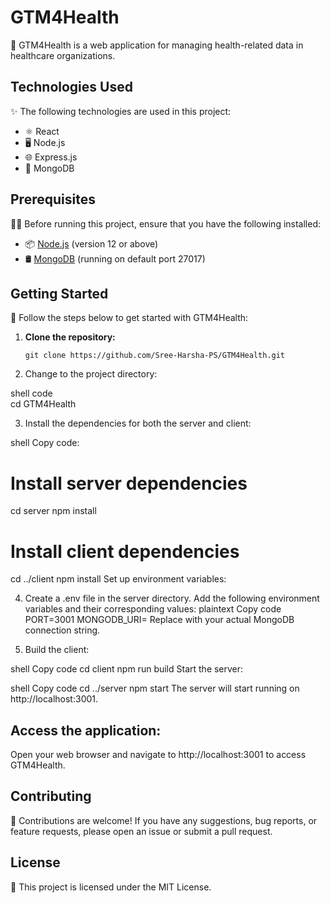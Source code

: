 # GTM4Health

🏥 GTM4Health is a web application for managing health-related data in healthcare organizations.

## Technologies Used

✨ The following technologies are used in this project:

- ⚛️ React
- 🖥️ Node.js
- 🌐 Express.js
- 🍃 MongoDB

## Prerequisites

👨‍💻 Before running this project, ensure that you have the following installed:

- 📦 [Node.js](https://nodejs.org/) (version 12 or above)
- 🛢️ [MongoDB](https://www.mongodb.com/) (running on default port 27017)

## Getting Started

🚀 Follow the steps below to get started with GTM4Health:

1. **Clone the repository:**
   ```shell
   git clone https://github.com/Sree-Harsha-PS/GTM4Health.git
2. Change to the project directory:

  shell code  
  cd GTM4Health

3. Install the dependencies for both the server and client:

  shell
  Copy code:
  # Install server dependencies
  
  cd server
  npm install

  # Install client dependencies
  
  cd ../client
  npm install
  Set up environment variables:

4. Create a .env file in the server directory.
  Add the following environment variables and their corresponding values:
  plaintext
  Copy code
  PORT=3001
  MONGODB_URI=<your-mongodb-connection-string>
  Replace <your-mongodb-connection-string> with your actual MongoDB connection string.
  
 5. Build the client:

shell
Copy code
cd client
npm run build
Start the server:

shell
Copy code
cd ../server
npm start
The server will start running on http://localhost:3001.

## Access the application:

Open your web browser and navigate to http://localhost:3001 to access GTM4Health.

## Contributing
🤝 Contributions are welcome! If you have any suggestions, bug reports, or feature requests, please open an issue or submit a pull request.

## License
📄 This project is licensed under the MIT License.
